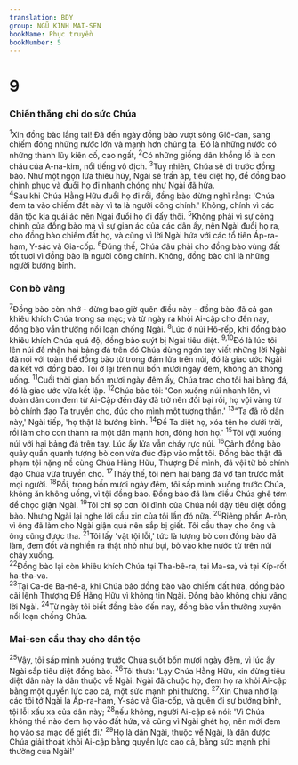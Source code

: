```yaml
---
translation: BDY
group: NGŨ KINH MAI-SEN
bookName: Phục truyền 
bookNumber: 5
---
```


<div class="title"><h1>9</h1><h3>Chiến thắng chỉ do sức Chúa</h3></div>
<span class="verse phu_9_1"><sup>1</sup>Xin đồng bào lắng tai! Đã đến ngày đồng bào vượt sông Giô-đan, sang chiếm đóng những nước lớn và mạnh hơn chúng ta. Đó là những nước có những thành lũy kiên cố, cao ngất, </span>
<span class="verse phu_9_2"><sup>2</sup>Có những giống dân khổng lồ là con cháu của A-na-kim, nổi tiếng vô địch. </span>
<span class="verse phu_9_3"><sup>3</sup>Tuy nhiên, Chúa sẽ đi trước đồng bào. Như một ngọn lửa thiêu hủy, Ngài sẽ trấn áp, tiêu diệt họ, để đồng bào chinh phục và đuổi họ đi nhanh chóng như Ngài đã hứa.<br/></span>
<span class="verse phu_9_4"><sup>4</sup>Sau khi Chúa Hằng Hữu đuổi họ đi rồi, đồng bào đừng nghĩ rằng: &#39;Chúa đem ta vào chiếm đất này vì ta là người công chính.&#39; Không, chính vì các dân tộc kia quái ác nên Ngài đuổi họ đi đấy thôi. </span>
<span class="verse phu_9_5"><sup>5</sup>Không phải vì sự công chính của đồng bào mà vì sự gian ác của các dân ấy, nên Ngài đuổi họ ra, cho đồng bào chiếm đất họ, và cũng vì lời Ngài hứa với các tổ tiên Áp-ra-ham, Y-sác và Gia-cốp. </span>
<span class="verse phu_9_6"><sup>6</sup>Đúng thế, Chúa đâu phải cho đồng bào vùng đất tốt tươi vì đồng bào là người công chính. Không, đồng bào chỉ là những người bướng bỉnh.</span>
<div class="title"><h3>Con bò vàng</h3></div>
<span class="verse phu_9_7"><sup>7</sup>Đồng bào còn nhớ - đừng bao giờ quên điều này - đồng bào đã cả gan khiêu khích Chúa trong sa mạc; và từ ngày ra khỏi Ai-cập cho đến nay, đồng bào vẫn thường nổi loạn chống Ngài. </span>
<span class="verse phu_9_8"><sup>8</sup>Lúc ở núi Hô-rếp, khi đồng bào khiêu khích Chúa quá độ, đồng bào suýt bị Ngài tiêu diệt. </span>
<span class="verse phu_9_9 phu_9_10"><sup>9,10</sup>Đó là lúc tôi lên núi để nhận hai bảng đá trên đó Chúa dùng ngón tay viết những lời Ngài đã nói với toàn thể đồng bào từ trong đám lửa trên núi, đó là giao ước Ngài đã kết với đồng bào. Tôi ở lại trên núi bốn mươi ngày đêm, không ăn không uống. </span>
<span class="verse phu_9_11"><sup>11</sup>Cuối thời gian bốn mươi ngày đêm ấy, Chúa trao cho tôi hai bảng đá, đó là giao ước vừa kết lập. </span>
<span class="verse phu_9_12"><sup>12</sup>Chúa bảo tôi: &#39;Con xuống núi nhanh lên, vì đoàn dân con đem từ Ai-Cập đến đây đã trở nên đồi bại rồi, họ vội vàng từ bỏ chính đạo Ta truyền cho, đúc cho mình một tượng thần.&#39; </span>
<span class="verse phu_9_13"><sup>13</sup>“Ta đã rõ dân này,&#39; Ngài tiếp, &#39;họ thật là bướng bỉnh. </span>
<span class="verse phu_9_14"><sup>14</sup>Để Ta diệt họ, xóa tên họ dưới trời, rồi làm cho con thành ra một dân mạnh hơn, đông hơn họ.&#39; </span>
<span class="verse phu_9_15"><sup>15</sup>Tôi vội xuống núi với hai bảng đá trên tay. Lúc ấy lửa vẫn cháy rực núi. </span>
<span class="verse phu_9_16"><sup>16</sup>Cảnh đồng bào quây quần quanh tượng bò con vừa đúc đập vào mắt tôi. Đồng bào thật đã phạm tội nặng nề cùng Chúa Hằng Hữu, Thượng Đế mình, đã vội từ bỏ chính đạo Chúa vừa truyền cho. </span>
<span class="verse phu_9_17"><sup>17</sup>Thấy thế, tôi ném hai bảng đá vỡ tan trước mắt mọi người. </span>
<span class="verse phu_9_18"><sup>18</sup>Rồi, trong bốn mươi ngày đêm, tôi sấp mình xuống trước Chúa, không ăn không uống, vì tội đồng bào. Đồng bào đã làm điều Chúa ghê tởm để chọc giận Ngài. </span>
<span class="verse phu_9_19"><sup>19</sup>Tôi chỉ sợ cơn lôi đình của Chúa nổi dậy tiêu diệt đồng bào. Nhưng Ngài lại nghe lời cầu xin của tôi lần đó nữa. </span>
<span class="verse phu_9_20"><sup>20</sup>Riêng phần A-rôn, vì ông đã làm cho Ngài giận quá nên sắp bị giết. Tôi cầu thay cho ông và ông cũng được tha. </span>
<span class="verse phu_9_21"><sup>21</sup>Tôi lấy &#39;vật tội lỗi,&#39; tức là tượng bò con đồng bào đã làm, đem đốt và nghiền ra thật nhỏ như bụi, bỏ vào khe nước từ trên núi chảy xuống.<br/></span>
<span class="verse phu_9_22"><sup>22</sup>Đồng bào lại còn khiêu khích Chúa tại Tha-bê-ra, tại Ma-sa, và tại Kíp-rốt ha-tha-va.<br/></span>
<span class="verse phu_9_23"><sup>23</sup>Tại Ca-đe Ba-nê-a, khi Chúa bảo đồng bào vào chiếm đất hứa, đồng bào cãi lệnh Thượng Đế Hằng Hữu vì không tin Ngài. Đồng bào không chịu vâng lời Ngài. </span>
<span class="verse phu_9_24"><sup>24</sup>Từ ngày tôi biết đồng bào đến nay, đồng bào vẫn thường xuyên nổi loạn chống Chúa.</span>
<div class="title"><h3>Mai-sen cầu thay cho dân tộc</h3></div>
<span class="verse phu_9_25"><sup>25</sup>Vậy, tôi sấp mình xuống trước Chúa suốt bốn mươi ngày đêm, vì lúc ấy Ngài sắp tiêu diệt đồng bào. </span>
<span class="verse phu_9_26"><sup>26</sup>Tôi thưa: &#39;Lạy Chúa Hằng Hữu, xin đừng tiêu diệt dân này là dân thuộc về Ngài. Ngài đã chuộc họ, đem họ ra khỏi Ai-cập bằng một quyền lực cao cả, một sức mạnh phi thường. </span>
<span class="verse phu_9_27"><sup>27</sup>Xin Chúa nhớ lại các tôi tớ Ngài là Áp-ra-ham, Y-sác và Gia-cốp, và quên đi sự bướng bỉnh, tội lỗi xấu xa của dân này; </span>
<span class="verse phu_9_28"><sup>28</sup>nếu không, người Ai-cập sẽ nói: &#39;Vì Chúa không thể nào đem họ vào đất hứa, và cũng vì Ngài ghét họ, nên mới đem họ vào sa mạc để giết đi.&#39; </span>
<span class="verse phu_9_29"><sup>29</sup>Họ là dân Ngài, thuộc về Ngài, là dân được Chúa giải thoát khỏi Ai-cập bằng quyền lực cao cả, bằng sức mạnh phi thường của Ngài!&#39;</span>
